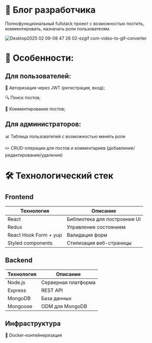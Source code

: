 # 📰 Блог разработчика

Полнофункциональный fullstack проект с возможностью постить, комментировать, назначать роли пользователям.

![Desktop2025 02 09-08 47 26 02-ezgif com-video-to-gif-converter](https://github.com/user-attachments/assets/1c34652f-2503-4fb1-bf79-3ff675ebd770)

# 📌 Особенности:

## Для пользователей:

🔐 Авторизация через JWT (регистрация, вход);

🔍 Поиск постов;

💬 Комментирование постов;

## Для администраторов:

📊 Таблица пользователей с возможностью менять роли 

✏️ CRUD-операции для постов и комментариев (добавление/редактирование/удаление)

# 🛠️ Технологический стек

## Frontend

| Технология            | Описание                     |
| --------------------- | ---------------------------- |
| React                 | Библиотека для построения UI |
| Redux                 | Управление состоянием        |
| React Hook Form + yup | Валидация форм               |
| Styled components     | Стилизация веб-страницы      |

## Backend

| Технология | Описание            |
| ---------- | ------------------- |
| Node.js    | Серверная платформа |
| Express    | REST API            |
| MongoDB    | База данных         |
| Mongoose   | ODM для MongoDB     |

## Инфраструктура

🐳 Docker-контейнеризация

